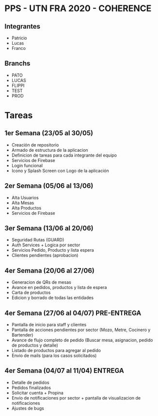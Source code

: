 # PPS - UTN FRA 2020 - COHERENCE

## Integrantes
- Patricio
- Lucas
- Franco

## Branchs
- PATO
- LUCAS
- FLIPPI
- TEST
- PROD

# Tareas

## 1er Semana (23/05 al 30/05)

- Creación de repositorio  
- Armado de estructura de la aplicacion  
- Definicion de tareas para cada integrante del equipo
- Servicios de Firebase  
- Login funcional
- Icono y Splash Screen con Logo de la aplicación 

## 2er Semana (05/06 al 13/06)
- Alta Usuarios
- Alta Mesas
- Alta Productos
- Servicios de Firebase

## 3er Semana (13/06 al 20/06)
- Seguridad Rutas (GUARD)
- Auth Services + Logica por sector
- Servicios Pedido, Producto y lista espera
- Clientes pendientes (aprobacion)

## 4er Semana (20/06 al 27/06)
- Generacion de QRs de mesas
- Avance en pedidos, productos y lista de espera
- Carta de productos
- Edicion y borrado de todas las entidades

## 4er Semana (27/06 al 04/07) PRE-ENTREGA
- Pantalla de inicio para staff y clientes
- Pantalla de acciones pendientes por sector (Mozo, Metre, Cocinero y Bartender)
- Avance de flujo completo de pedido (Buscar mesa, asignacion, pedido de productos y detalle)
- Listado de productos para agregar al pedido
- Envio de mails (para los casos solicitados)
 
## 4er Semana (04/07 al 11/04) ENTREGA
- Detalle de pedidos
- Pedidos finalizados
- Solicitar cuenta + Propina
- Envio de notificaciones por sector + pantalla de visualizacion de notificaciones
- Ajustes de bugs

